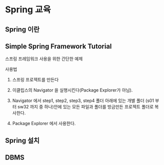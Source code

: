 # Spring 교육

## Spring 이란

## Simple Spring Framework Tutorial

스프링 프레임워크 사용을 위한 간단한 예제

사용법

1. 스프링 프로젝트를 만든다

2. 이클립스의 Navigator 을 실행시킨다(Package Explorer가 아님).

3. Navigator 에서 step1, step2, step3, step4 폴더 아래에 있는 개별 폴더 (s01 부터 sw32 까지 중 하나)안에 있는 모든 파일과 폴더를 방금만든 프로젝트 폴더로 복사한다.

4. Package Explorer 에서 사용한다.


## Spring 설치

## DBMS



